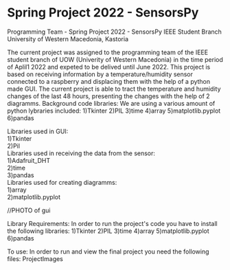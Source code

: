 # Spring Project 2022 - SensorsPy
Programming Team - Spring Project 2022 - SensorsPy
IEEE Student Branch University of Western Macedonia, Kastoria


The current project was assigned to the programming team of the IEEE student branch of UOW (Univerity of Western Macedonia) in the time period of Aplil1 2022 and expeted to be delived until June 2022.
This project is based on receiving information by a temperature/humidity sensor connected to a raspberry and displacing them with the help of a python made GUI.
The current project is able to tract the temperature and humidity changes of the last 48 hours, presenting the changes with the help of 2 diagramms. 
Background code libraries:
We are using a various amount of python lybraries included: 
        1)Tkinter 
        2)PIL
        3)time
        4)array
        5)matplotlib.pyplot
        6)pandas

Libraries used in GUI:                                    
  1)Tkinter                                               
  2)Pil                                                   
Libraries used in receiving the data from the sensor:     
  1)Adafruit_DHT                                          
  2)time                                                  
  3)pandas                                                
Libraries used for creating diagramms:                    
  1)array                                                 
  2)matplotlib.pyplot                                     

//PHOTO of gui


Library Requirements:
In order to run the project's code you have to install the following libraries:
 1)Tkinter   2)PIL   3)time  4)array   5)matplotlib.pyplot     6)pandas

To use: 
In order to run and view the final project you need the following files:
ProjectImages


        
